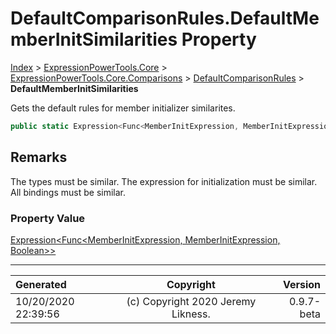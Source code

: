 ﻿# DefaultComparisonRules.DefaultMemberInitSimilarities Property

[Index](../index.md) > [ExpressionPowerTools.Core](ExpressionPowerTools.Core.a.md) > [ExpressionPowerTools.Core.Comparisons](ExpressionPowerTools.Core.Comparisons.n.md) > [DefaultComparisonRules](ExpressionPowerTools.Core.Comparisons.DefaultComparisonRules.cs.md) > **DefaultMemberInitSimilarities**

Gets the default rules for member initializer similarites.

```csharp
public static Expression<Func<MemberInitExpression, MemberInitExpression, Boolean>> DefaultMemberInitSimilarities { get; }
```

## Remarks

The types must be similar. The expression for initialization must
            be similar. All bindings must be similar.

### Property Value

 [Expression&lt;Func&lt;MemberInitExpression, MemberInitExpression, Boolean>>](https://docs.microsoft.com/dotnet/api/system.linq.expressions.expression-1) 


---

| Generated | Copyright | Version |
| :-- | :-: | --: |
| 10/20/2020 22:39:56 | (c) Copyright 2020 Jeremy Likness. | 0.9.7-beta |
